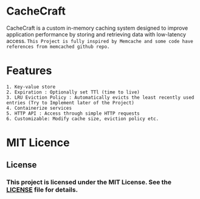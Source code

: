 # CacheCraft
CacheCraft is a custom in-memory caching system designed to improve application performance by storing and retrieving data with low-latency access.
`This Project is fully inspired by Memcache and some code have references from memcached github repo.`

# Features
```
1. Key-value store
2. Expiration : Optionally set TTl (time to live)
3. LRU Eviction Policy : Automatically evicts the least recently used entries (Try to Implement later of the Project)
4. Containerize services
5. HTTP API : Access through simple HTTP requests
6. Customizable: Modify cache size, eviction policy etc.
```


# MIT Licence

## License
### This project is licensed under the MIT License. See the [LICENSE](LICENSE) file for details.
